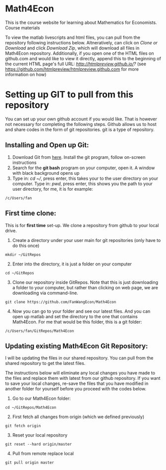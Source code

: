 # Math4Econ

This is the course website for learning about Mathematics for Economists. Course materials

To view the matlab livescripts and html files, you can pull from the repository following instructions below.
Altneratively, can click on *Clone or Download* and click *Download Zip*, which will download all files in Math4Econ repository.
Additionally, if you open one of the HTML files on github.com and would like to view it directly, append this to the beginning of the current HTML page's full URL: *http://htmlpreview.github.io/?* (see https://github.com/htmlpreview/htmlpreview.github.com for more information on how)

# Setting up GIT to pull from this repository

You can set up your own github account if you would like. That is however not necessary for completing the following steps. Github allows us to host and share codes in the form of git repositories. git is a type of repository.

## Installing and Open up Git:
1. Download Git from [here](https://git-scm.com/downloads). Install the git program, follow on-screen instructions
2. Search for the **git bash** program on your computer, open it. A window with black background opens up
3. Type in: *cd ~/*, press enter, this takes your to the user directory on your computer. Type in: *pwd*, press enter, this shows you the path to your user directory, for me, it is for example:
  ```console
  /c/Users/fan
  ```

## First time clone:
This is for **first time** set-up. We clone a repository from github to your local drive.
1. Create a directory under your user main for git repositories (only have to do this once)
  ```console
  mkdir ~/GitRepos
  ```
2. Enter into the directory, it is just a folder on your computer
  ```console
  cd ~/GitRepos
  ```
3. Clone our repository inside GitRepos. Note that this is just downloading a folder to your computer, but rather than clicking on web page, we are downloading via command-line.
  ```console
  git clone https://github.com/FanWangEcon/Math4Econ
  ```
4. Now you can go to your folder and see our latest files. And you can open up matlab and set the directory to the one that contains Math4Econ. For me that would be this folder, this is a git folder:
  ```console
  /c/Users/fan/GitRepos/Math4Econ
  ```

## Updating existing Math4Econ Git Repository:
I will be updating the files in our shared repository. You can pull from the shared repository to get the latest files. 

The instructions below will eliminate any local changes you have made to the files and replace them with latest from our github repository. If you want to save your local changes, re-save the files that you have modified in another folder for yourself before you proceed with the codes below.

1. Go to our Math4Econ folder:
  ```console
  cd ~/GitRepos/Math4Econ
  ```
2. First fetch all changes from origin (which we defined previously)
  ```console
  git fetch origin
  ```
3. Reset your local repository
  ```console
  git reset --hard origin/master
  ```
4. Pull from remote replace local
  ```console
  git pull origin master
  ```
